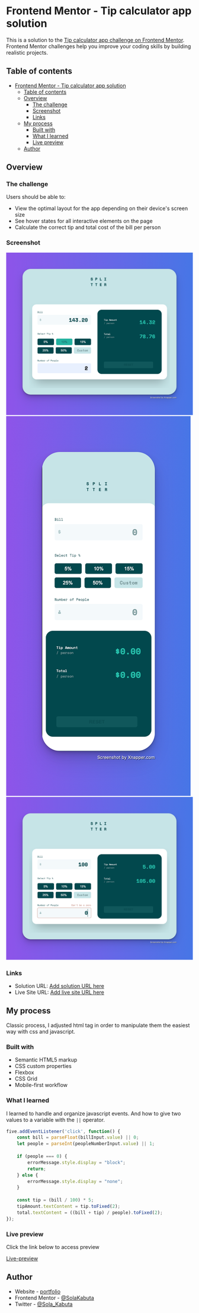 # Frontend Mentor - Tip calculator app solution

This is a solution to the [Tip calculator app challenge on Frontend Mentor](https://www.frontendmentor.io/challenges/tip-calculator-app-ugJNGbJUX). Frontend Mentor challenges help you improve your coding skills by building realistic projects.

## Table of contents

- [Frontend Mentor - Tip calculator app solution](#frontend-mentor---tip-calculator-app-solution)
  - [Table of contents](#table-of-contents)
  - [Overview](#overview)
    - [The challenge](#the-challenge)
    - [Screenshot](#screenshot)
    - [Links](#links)
  - [My process](#my-process)
    - [Built with](#built-with)
    - [What I learned](#what-i-learned)
    - [Live preview](#live-preview)
  - [Author](#author)

## Overview

### The challenge

Users should be able to:

- View the optimal layout for the app depending on their device's screen size
- See hover states for all interactive elements on the page
- Calculate the correct tip and total cost of the bill per person

### Screenshot

![desktop](/images/screenshots/screenshot.png)
![mobile](/images/screenshots/screenshot_2.png)
![error](/images/screenshots/screenshot_errors.png)

### Links

- Solution URL: [Add solution URL here](https://your-solution-url.com)
- Live Site URL: [Add live site URL here](https://your-live-site-url.com)

## My process

Classic process, I adjusted html tag in order to manipulate them the easiest way with css and javascript.

### Built with

- Semantic HTML5 markup
- CSS custom properties
- Flexbox
- CSS Grid
- Mobile-first workflow

### What I learned

I learned to handle and organize javascript events. 
And how to give two values to a variable with the `||` operator.

```javascript
five.addEventListener('click', function() {
    const bill = parseFloat(billInput.value) || 0;
    let people = parseInt(peopleNumberInput.value) || 1;

    if (people === 0) {
        errorMessage.style.display = "block";
        return;
    } else {
        errorMessage.style.display = "none";
    }

    const tip = (bill / 100) * 5;
    tipAmount.textContent = tip.toFixed(2);
    total.textContent = ((bill + tip) / people).toFixed(2);
});
```

### Live preview

Click the link below to access preview

[Live-preview](https://tip-calculator-eight-lovat.vercel.app)

## Author

- Website - [portfolio](https://www.solakabuta.com)
- Frontend Mentor - [@SolaKabuta](https://www.frontendmentor.io/profile/SolaKabuta)
- Twitter - [@Sola_Kabuta](https://www.twitter.com/Sola_Kabuta)
